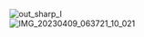![out_sharp_I](https://github.com/tkhashi/FishEyeCalibration/assets/66816003/895f02a5-dd90-4950-956e-34abb8c6f88c)  
![IMG_20230409_063721_10_021](https://github.com/tkhashi/FishEyeCalibration/assets/66816003/b7c3532b-ef84-4c4c-95ed-1affc6d0df33)  
